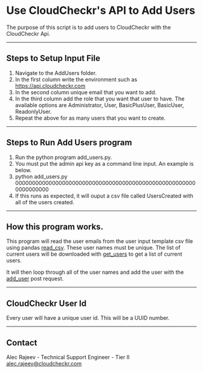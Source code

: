 # Use CloudCheckr's API to Add Users

The purpose of this script is to add users to CloudCheckr with the CloudCheckr Api.

---

## Steps to Setup Input File

1. Navigate to the AddUsers folder.
2. In the first column write the environment such as https://api.cloudcheckr.com
3. In the second column unique email that you want to add.
4. In the third column add the role that you want that user to have. The available options are Administrator, User, BasicPlusUser, BasicUser, ReadonlyUser.
4. Repeat the above for as many users that you want to create.

---

## Steps to Run Add Users program

1. Run the python program add_users.py.
2. You must put the admin api key as a command line input. An example is below.
3. python add_users.py 0000000000000000000000000000000000000000000000000000000000000000
4. If this runs as expected, it will ouput a csv file called UsersCreated with all of the users created.

---

## How this program works.

This program will read the user emails from the user input template csv file using pandas [read_csv](https://pandas.pydata.org/pandas-docs/stable/generated/pandas.read_csv.html). These user names must be unique. The list of current users will be downloaded with [get_users](https://support.cloudcheckr.com/cloudcheckr-api-userguide/cloudcheckr-admin-api-reference-guide/#get_users) to get a list of current users.

It will then loop through all of the user names and add the user with the [add_user](https://support.cloudcheckr.com/cloudcheckr-api-userguide/cloudcheckr-admin-api-reference-guide/#add_user) post request.

---

## CloudCheckr User Id

Every user will have a unique user id. This will be a UUID number.

---

## Contact

Alec Rajeev - Technical Support Engineer - Tier II
alec.rajeev@cloudcheckr.com